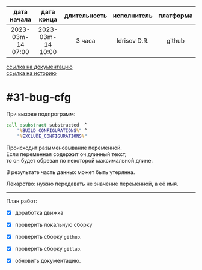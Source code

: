 |    дата начала    |    дата конца     | длительность | исполнитель  | платформа |
|:-----------------:|:-----------------:|:------------:|:------------:|:---------:|
| 2023-03m-14 07:00 | 2023-03m-14 10:00 |    3 часа    | Idrisov D.R. |  github   |

[ссылка на документацию](../docs.md)  
[ссылка на историю](../history.md#-v009)  

#31-bug-cfg
===========
При вызове подпрограмм:  

```bat
call :substract substracted  ^
    "%BUILD_CONFIGURATIONS%" ^
    "%EXCLUDE_CONFIGURATIONS%"
```

Происходит разыменовывание переменной.  
Если переменная содержит оч длинный текст,  
то он будет обрезан по некоторой максимальной длине.  

В результате часть данных может быть утерянна.  

Лекарство: нужно передавать не значение переменной, а её имя. 

--------------------------------------------------------------------------------

План работ:  
  - [x] доработка движка  
  - [x] проверить локальную сборку  
  - [x] проверить сборку `github`.  
  - [x] проверить сборку `gitlab`.  
  - [x] обновить документацию.  


